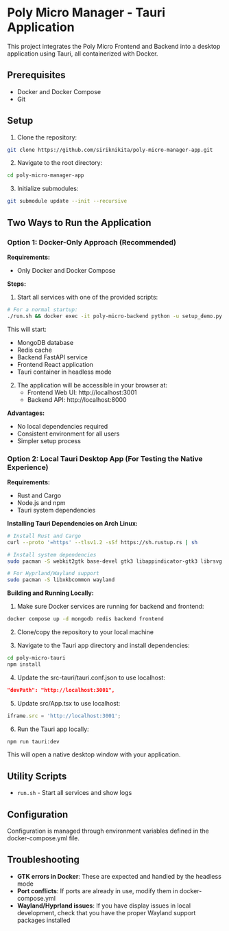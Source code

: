 # Poly Micro Manager - Tauri Application

This project integrates the Poly Micro Frontend and Backend into a desktop application using Tauri, all containerized with Docker.

## Prerequisites

- Docker and Docker Compose
- Git

## Setup

1. Clone the repository:

```bash
git clone https://github.com/siriknikita/poly-micro-manager-app.git
```

2. Navigate to the root directory:

```bash
cd poly-micro-manager-app
```

3. Initialize submodules:

```bash
git submodule update --init --recursive
```


## Two Ways to Run the Application

### Option 1: Docker-Only Approach (Recommended)

**Requirements:**
- Only Docker and Docker Compose

**Steps:**

1. Start all services with one of the provided scripts:

```bash
# For a normal startup:
./run.sh && docker exec -it poly-micro-backend python -u setup_demo.py && docker-compose logs -f
```

This will start:
- MongoDB database
- Redis cache
- Backend FastAPI service
- Frontend React application
- Tauri container in headless mode

2. The application will be accessible in your browser at:
   - Frontend Web UI: http://localhost:3001
   - Backend API: http://localhost:8000

**Advantages:**
- No local dependencies required
- Consistent environment for all users
- Simpler setup process

### Option 2: Local Tauri Desktop App (For Testing the Native Experience)

**Requirements:**
- Rust and Cargo
- Node.js and npm
- Tauri system dependencies

**Installing Tauri Dependencies on Arch Linux:**

```bash
# Install Rust and Cargo
curl --proto '=https' --tlsv1.2 -sSf https://sh.rustup.rs | sh

# Install system dependencies
sudo pacman -S webkit2gtk base-devel gtk3 libappindicator-gtk3 librsvg libvips

# For Hyprland/Wayland support
sudo pacman -S libxkbcommon wayland
```

**Building and Running Locally:**

1. Make sure Docker services are running for backend and frontend:

```bash
docker compose up -d mongodb redis backend frontend
```

2. Clone/copy the repository to your local machine

3. Navigate to the Tauri app directory and install dependencies:

```bash
cd poly-micro-tauri
npm install
```

4. Update the src-tauri/tauri.conf.json to use localhost:

```json
"devPath": "http://localhost:3001",
```

5. Update src/App.tsx to use localhost:

```typescript
iframe.src = 'http://localhost:3001';
```

6. Run the Tauri app locally:

```bash
npm run tauri:dev
```

This will open a native desktop window with your application.

## Utility Scripts

- `run.sh` - Start all services and show logs

## Configuration

Configuration is managed through environment variables defined in the docker-compose.yml file.

## Troubleshooting

- **GTK errors in Docker**: These are expected and handled by the headless mode
- **Port conflicts**: If ports are already in use, modify them in docker-compose.yml
- **Wayland/Hyprland issues**: If you have display issues in local development, check that you have the proper Wayland support packages installed
